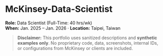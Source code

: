# McKinsey-Data-Scientist

**Role:** Data Scientist (Full-Time: 40 hrs/wk)  
**When:** Jan. 2025 – Jan. 2026  · **Location:** Taipei, Taiwan  

> **Disclaimer:** This portfolio uses sanitized descriptions and **synthetic examples only**. No proprietary code, data, screenshots, internal IDs, or configurations from McKinsey or clients are included.
